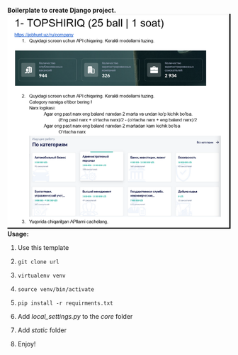 **Boilerplate to create Django project.**
![alt text](https://github.com/apayziev/CLC-Exam-websocket-task/blob/5286660d422945df5c049327fc8bb5d41c05d417/task-questions.png)
**Usage:**

1. Use this template


2. `git clone url`


3. `virtualenv venv`


4. `source venv/bin/activate`


5. `pip install -r requirments.txt`


6. Add _local_settings.py_ to the _core_ folder


7. Add _static_ folder


8. Enjoy!
